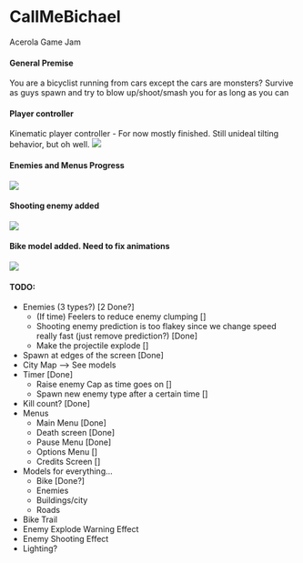 # CallMeBichael
 Acerola Game Jam

#### General Premise
You are a bicyclist running from cars except the cars are monsters?
Survive as guys spawn and try to blow up/shoot/smash you for as long as you can


#### Player controller
Kinematic player controller - For now mostly finished. Still unideal tilting behavior, but oh well.
![](https://github.com/nschwei/CallMeBichael/blob/main/PC_Clip.gif)

#### Enemies and Menus Progress
![](https://github.com/nschwei/CallMeBichael/blob/main/EnemiesAndMenu.gif)

#### Shooting enemy added
![](https://github.com/nschwei/CallMeBichael/blob/main/ShootingEnemy.gif)

#### Bike model added. Need to fix animations
![](https://github.com/nschwei/CallMeBichael/blob/main/BikeModel.gif)

#### TODO:
- Enemies (3 types?) [2 Done?]
     - (If time) Feelers to reduce enemy clumping []
     - Shooting enemy prediction is too flakey since we change speed really fast (just remove prediction?) [Done]
     - Make the projectile explode []
- Spawn at edges of the screen [Done]
- City Map --> See models
- Timer [Done]
     - Raise enemy Cap as time goes on []
     - Spawn new enemy type after a certain time []
- Kill count? [Done]
- Menus
     - Main Menu [Done]
     - Death screen [Done]
     - Pause Menu [Done]
     - Options Menu []
     - Credits Screen []
- Models for everything...
     - Bike [Done?]
     - Enemies
     - Buildings/city
     - Roads
- Bike Trail
- Enemy Explode Warning Effect
- Enemy Shooting Effect
- Lighting?
